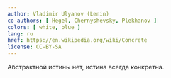 ```yaml
---
author: Vladimir Ulyanov (Lenin)
co-authors: [ Hegel, Chernyshevsky, Plekhanov ]
colors: [ white, blue ]
lang: ru
href: https://en.wikipedia.org/wiki/Concrete
license: CC-BY-SA
---
```

Абстрактной истины нет,
истина всегда конкретна.
